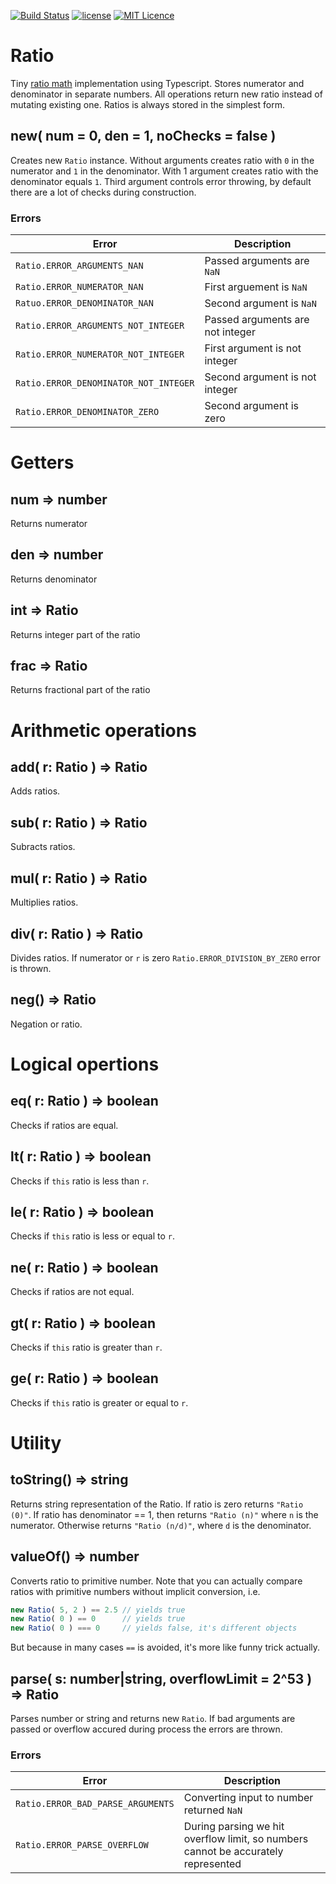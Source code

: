 [![Build Status](https://travis-ci.org/iskolbin/tsratio.svg?branch=master)](https://travis-ci.org/iskolbin/tsratio)
[![license](https://img.shields.io/badge/license-public%20domain-blue.svg)](http://unlicense.org/)
[![MIT Licence](https://badges.frapsoft.com/os/mit/mit.svg?v=103)](https://opensource.org/licenses/mit-license.php)

Ratio
=====

Tiny [ratio math](https://en.wikipedia.org/wiki/Ratio) implementation using
Typescript. Stores numerator and denominator in separate numbers. All 
operations return new ratio instead of mutating existing one. Ratios is always stored in the simplest form.

new( num = 0, den = 1, noChecks = false )
-----------------------------------------

Creates new `Ratio` instance. Without arguments creates ratio with `0` in the
numerator and `1` in the denominator. With 1 argument creates ratio with the
denominator equals `1`. Third argument controls error throwing, by default
there are a lot of checks during construction.

### Errors

Error                                | Description
-------------------------------------|----------------------------------
`Ratio.ERROR_ARGUMENTS_NAN`          | Passed arguments are `NaN`
`Ratio.ERROR_NUMERATOR_NAN`          | First arguement is `NaN`
`Ratuo.ERROR_DENOMINATOR_NAN`        | Second argument is `NaN`
`Ratio.ERROR_ARGUMENTS_NOT_INTEGER`  | Passed arguments are not integer
`Ratio.ERROR_NUMERATOR_NOT_INTEGER`  | First argument is not integer
`Ratio.ERROR_DENOMINATOR_NOT_INTEGER`| Second argument is not integer
`Ratio.ERROR_DENOMINATOR_ZERO`       | Second argument is zero


Getters
=======

num => number
-------------

Returns numerator

den => number
-------------

Returns denominator

int => Ratio
------------

Returns integer part of the ratio

frac => Ratio
-------------

Returns fractional part of the ratio


Arithmetic operations
=====================

add( r: Ratio ) => Ratio
------------------------

Adds ratios.

sub( r: Ratio ) => Ratio
------------------------

Subracts ratios.

mul( r: Ratio ) => Ratio
------------------------

Multiplies ratios.

div( r: Ratio ) => Ratio
------------------------

Divides ratios. If numerator or `r` is zero `Ratio.ERROR_DIVISION_BY_ZERO`
error is thrown.

neg() => Ratio
--------------

Negation or ratio.

Logical opertions
=================

eq( r: Ratio ) => boolean
-------------------------

Checks if ratios are equal.

lt( r: Ratio ) => boolean
-------------------------

Checks if `this` ratio is less than `r`.

le( r: Ratio ) => boolean
-------------------------

Checks if `this` ratio is less or equal to `r`.

ne( r: Ratio ) => boolean
-------------------------

Checks if ratios are not equal.

gt( r: Ratio ) => boolean
-------------------------

Checks if `this` ratio is greater than `r`.

ge( r: Ratio ) => boolean
-------------------------

Checks if `this` ratio is greater or equal to `r`.


Utility
=======

toString() => string
--------------------

Returns string representation of the Ratio. If ratio is zero returns 
`"Ratio (0)"`. If ratio has denominator == 1, then returns `"Ratio (n)"` where
`n` is the numerator. Otherwise returns `"Ratio (n/d)"`, where `d` is the
denominator.

valueOf() => number
-------------------

Converts ratio to primitive number. Note that you can actually compare ratios
with primitive numbers without implicit conversion, i.e.

```js
new Ratio( 5, 2 ) == 2.5 // yields true
new Ratio( 0 ) == 0      // yields true
new Ratio( 0 ) === 0     // yields false, it's different objects
```

But because in many cases `==` is avoided, it's more like funny trick actually.

parse( s: number|string, overflowLimit = 2^53 ) => Ratio
--------------------------------------------------------

Parses number or string and returns new `Ratio`. If bad arguments are passed
or overflow accured during process the errors are thrown.

### Errors

Error                             | Description
----------------------------------|-----------------------------------------
`Ratio.ERROR_BAD_PARSE_ARGUMENTS` | Converting input to number returned `NaN`
`Ratio.ERROR_PARSE_OVERFLOW`      | During parsing we hit overflow limit, so numbers cannot be accurately represented
